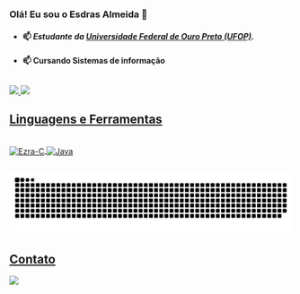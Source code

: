 ### Olá! Eu sou o Esdras Almeida 👋

<!--
**Ezra2323/ezra2323** is a ✨ _special_ ✨ repository because its `README.md` (this file) appears on your GitHub profile.

Here are some ideas to get you started:

- 🔭 I’m currently working on ...
- 🌱 I’m currently learning ...
- 👯 I’m looking to collaborate on ...
- 🤔 I’m looking for help with ...
- 💬 Ask me about ...
- 📫 Estudante da Universidade Federal de Ouro Preto 
- ⚡ Fun fact: ...
-->

- ####  📫  *Estudante da [Universidade Federal de Ouro Preto (UFOP)](http://www.ufop.br).*
- ####  📫  Cursando Sistemas de informação

##  
 <div>
  <a href="https://github.com/Ezra2323">
  <img height="150em" src="https://github-readme-stats.vercel.app/api?username=Ezra2323&show_icons=true&theme=chartreuse-dark&include_all_commits=true&count_private=true"/>
  <img height="150em" src="https://github-readme-stats.vercel.app/api/top-langs/?username=Ezra2323&layout=compact&langs_count=16&theme=chartreuse-dark"/>
</div>

   
## Linguagens e Ferramentas

<div style="display: inline_block"><br>
  <img align="center" height="40em" alt="Ezra-C" src="https://cdn.jsdelivr.net/gh/devicons/devicon/icons/c/c-original.svg">
  <img align="center" height="40em" alt="Java" src="https://cdn.jsdelivr.net/gh/devicons/devicon@latest/icons/java/java-original-wordmark.svg" />
</div>


##

  <div> 
<picture>
  <source
    media="(prefers-color-scheme: dark)"
    srcset="https://raw.githubusercontent.com/platane/snk/output/github-contribution-grid-snake-dark.svg"
  />
  <source
    media="(prefers-color-scheme: light)"
    srcset="https://raw.githubusercontent.com/platane/snk/output/github-contribution-grid-snake.svg"
  />
  <img
    alt="github contribution grid snake animation"
    src="https://raw.githubusercontent.com/platane/snk/output/github-contribution-grid-snake.svg"
  />
</picture> 
<div> 


 ## Contato
  <div> 
  <a href = "mailto:acaavila@gmail.com"><img src="https://img.shields.io/badge/-Gmail-%23333?style=for-the-badge&logo=gmail&logoColor=red" target="_blank"></a>
 <div> 
